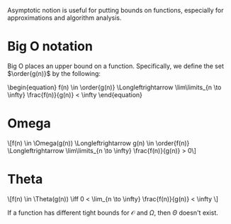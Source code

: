 Asymptotic notion is useful for putting bounds on functions, especially for approximations and algorithm analysis.

# Big O notation

Big O places an upper bound on a function. Specifically, we define the set $\order{g(n)}$ by the following:


\begin{equation}
f(n) \in \order{g(n)} \Longleftrightarrow \lim\limits_{n \to \infty} \frac{f(n)}{g(n)} < \infty
\end{equation}

# Omega

\\[f(n) \in \Omega(g(n)) \Longleftrightarrow g(n) \in \order{f(n)} \Longleftrightarrow \lim\limits_{n \to \infty} \frac{f(n)}{g(n)} > 0\\]

# Theta

\\[f(n) \in \Theta(g(n)) \iff 0 < \lim_{n \to \infty} \frac{f(n)}{g(n)}  < \infty \\]

If a function has different tight bounds for $\mathcal{O}$ and $\Omega$, then $\Theta$ doesn't exist.